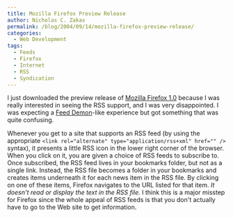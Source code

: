 ```yaml
---
title: Mozilla Firefox Preview Release
author: Nicholas C. Zakas
permalink: /blog/2004/09/14/mozilla-firefox-preview-release/
categories:
  - Web Development
tags:
  - Feeds
  - Firefox
  - Internet
  - RSS
  - Syndication
---
```

I just downloaded the preview release of <a rel="external" href="https://www.mozilla.org/products/firefox">Mozilla Firefox 1.0</a> because I was really interested in seeing the RSS support, and I was very disappointed. I was expecting a <a rel="external" href="https://www.feeddemon.com/">Feed Demon</a>-like experience but got something that was quite confusing.

Whenever you get to a site that supports an RSS feed (by using the appropriate `<link rel="alternate" type="application/rss+xml" href="" />` syntax), it presents a little RSS icon in the lower right corner of the browser. When you click on it, you are given a choice of RSS feeds to subscribe to. Once subscribed, the RSS feed lives in your bookmarks folder, but not as a single link. Instead, the RSS file becomes a folder in your bookmarks and creates items underneath it for each news item in the RSS file. By clicking on one of these items, Firefox navigates to the URL listed for that item. *It doesn't read or display the <description/> text in the RSS file.* I think this is a major misstep for Firefox since the whole appeal of RSS feeds is that you don't actually have to go to the Web site to get information.
